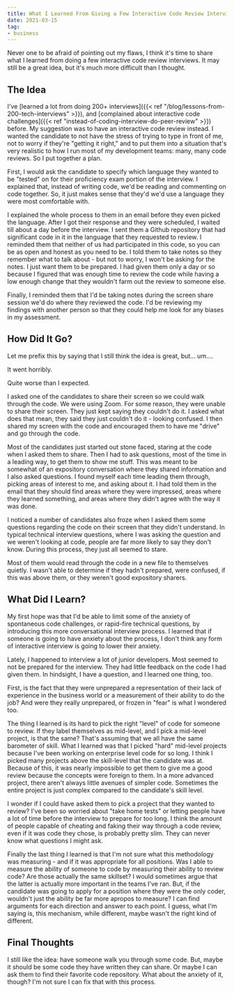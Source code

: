 ```yaml
---
title: What I Learned From Giving a Few Interactive Code Review Interviews
date: 2021-03-15
tag:
- business
---
```

Never one to be afraid of pointing out my flaws, I think it's time to share what I learned from doing a few interactive code review interviews. It may still be a great idea, but it's much more difficult than I thought.

<!--more-->

## The Idea

I've [learned a lot from doing 200+ interviews]({{< ref "/blog/lessons-from-200-tech-interviews" >}}), and [complained about interactive code challenges]({{< ref "instead-of-coding-interview-do-peer-review" >}}) before.  My suggestion was to have an interactive code review instead.  I wanted the candidate to not have the stress of trying to type in front of me, not to worry if they're "getting it right," and to put them into a situation that's very realistic to how I run most of my development teams: many, many code reviews.  So I put together a plan.

First, I would ask the candidate to specify which language they wanted to be "tested" on for their proficiency exam portion of the interview. I explained that, instead of writing code, we'd be reading and commenting on code together.  So, it just makes sense that they'd we'd use a language they were most comfortable with.

I explained the whole process to them in an email before they even picked the language.  After I got their response and they were scheduled, I waited till about a day before the interview.  I sent them a Github repository that had significant code in it in the language that they requested to review.  I reminded them that neither of us had participated in this code, so you can be as open and honest as you need to be.  I told them to take notes so they remember what to talk about - but not to worry, I won't be asking for the notes. I just want them to be prepared.  I had given them only a day or so because I figured that was enough time to review the code while having a low enough change that they wouldn't farm out the review to someone else.

Finally, I reminded them that I'd be taking notes during the screen share session we'd do where they reviewed the code. I'd be reviewing my findings with another person so that they could help me look for any biases in my assessment.

## How Did It Go?

Let me prefix this by saying that I still think the idea is great, but... um.... 

It went horribly.

Quite worse than I expected.

I asked one of the candidates to share their screen so we could walk through the code. We were using Zoom. For some reason, they were unable to share their screen. They just kept saying they couldn't do it. I asked what does that mean, they said they just couldn't do it - looking confused. I then shared my screen with the code and encouraged them to have me "drive" and go through the code.

Most of the candidates just started out stone faced, staring at the code when I asked them to share.  Then I had to ask questions, most of the time in a leading way, to get them to show me stuff. This was meant to be somewhat of an expository conversation where they shared information and I also asked questions. I found myself each time leading them through, picking areas of interest to me, and asking about it. I had told them in the email that they should find areas where they were impressed, areas where they learned something, and areas where they didn't agree with the way it was done.

I noticed a number of candidates also froze when I asked them some questions regarding the code on their screen that they didn't understand.  In typical technical interview questions, where I was asking the question and we weren't looking at code, people are far more likely to say they don't know.  During this process, they just all seemed to stare.

Most of them would read through the code in a new file to themselves quietly. I wasn't able to determine if they hadn't prepared, were confused, if this was above them, or they weren't good expository sharers.

## What Did I Learn?

My first hope was that I'd be able to limit some of the anxiety of spontaneous code challenges, or rapid-fire technical questions, by introducing this more conversational interview process.  I learned that if someone is going to have anxiety about the process, I don't think any form of interactive interview is going to lower their anxiety.

Lately, I happened to interview a lot of junior developers.  Most seemed to not be prepared for the interview.  They had little feedback on the code I had given them. In hindsight, I have a question, and I learned one thing, too.

First, is the fact that they were unprepared a representation of their lack of experience in the business world or a measurement of their ability to do the job?  And were they really unprepared, or frozen in "fear" is what I wondered too.

The thing I learned is its hard to pick the right "level" of code for someone to review. If they label themselves as mid-level, and I pick a mid-level project, is that the same? That's assuming that we all have the same barometer of skill.  What I learned was that I picked "hard" mid-level projects because I've been working on enterprise level code for so long. I think I picked many projects above the skill-level that the candidate was at. Because of this, it was nearly impossible to get them to give me a good review because the concepts were foreign to them. In a more advanced project, there aren't always little avenues of simpler code. Sometimes the entire project is just complex compared to the candidate's skill level.  

I wonder if I could have asked them to pick a project that they wanted to review? I've been so worried about "take home tests" or letting people have a lot of time before the interview to prepare for too long. I think the amount of people capable of cheating and faking their way through a code review, even if it was code they chose, is probably pretty slim.  They can never know what questions I might ask.

Finally the last thing I learned is that I'm not sure what this methodology was measuring - and if it was appropriate for all positions.  Was I able to measure the ability of someone to code by measuring their ability to review code? Are those actually the same skillset? I would sometimes argue that the latter is actually more important in the teams I've ran. But, if the candidate was going to apply for a position where they were the only coder, wouldn't just the ability be far more apropos to measure?  I can find arguments for each direction and answer to each point.  I guess, what I'm saying is, this mechanism, while different, maybe wasn't the right kind of different.

## Final Thoughts

I still like the idea: have someone walk you through some code.  But, maybe it should be some code they have written they can share. Or maybe I can ask them to find their favorite code repository.  What about the anxiety of it, though? I'm not sure I can fix that with this process.
